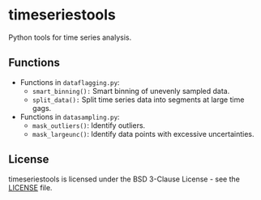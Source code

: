 # timeseriestools
Python tools for time series analysis.

## Functions

* Functions in `dataflagging.py`:
    * `smart_binning():` Smart binning of unevenly sampled data.
    * `split_data():` Split time series data into segments at large time gags.
* Functions in `datasampling.py`:
    * `mask_outliers()`: Identify outliers.
    * `mask_largeunc()`: Identify data points with excessive uncertainties.

## License

timeseriestools is licensed under the BSD 3-Clause License - see the
[LICENSE](https://github.com/skiehl/timeseriestools/blob/main/LICENSE) file.
